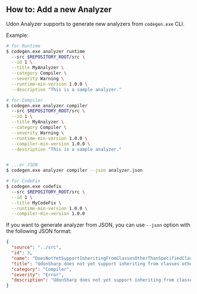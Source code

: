 ## How to: Add a new Analyzer

Udon Analyzer supports to generate new analyzers from `codegen.exe` CLI.

Example:

```bash
# for Runtime
$ codegen.exe analyzer runtime
  --src $REPOSITORY_ROOT/src \
  --id 1 \
  --title MyAnalyzer \
  --category Compiler \
  --severity Warning \
  --runtime-min-version 1.0.0 \
  --description "This is a sample analyzer."

# for Compiler
$ codegen.exe analyzer compiler
  --src $REPOSITORY_ROOT/src \
  --id 1 \
  --title MyAnalyzer \
  --category Compiler \
  --severity Warning \
  --runtime-min-version 1.0.0 \
  --compiler-min-version 1.0.0 \
  --description "This is a sample analyzer."


# ...or JSON
$ codegen.exe analyzer compiler --json analyzer.json

# for CodeFix
$ codegen.exe codefix
  --src $REPOSITORY_ROOT/src \
  --id 1 \
  --title MyCodeFix \
  --runtime-min-version 1.0.0 \
  --compiler-min-version 1.0.0
```

If you want to generate analyzer from JSON, you can use `--json` option with the following JSON format:

```json
{
  "source": "../src",
  "id": 3,
  "name": "DoesNotYetSupportInheritingFromClassesOtherThanSpecifiedClassAnalyzer",
  "title": "UdonSharp does not yet support inheriting from classes other than 'UdonSharpBehaviour'",
  "category": "Compiler",
  "severity": "Error",
  "description": "UdonSharp does not yet support inheriting from classes other than 'UdonSharpBehaviour'"
}
```